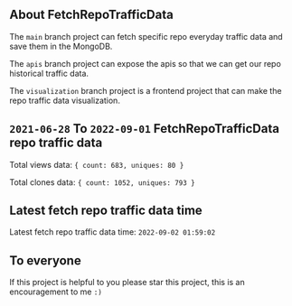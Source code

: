 ## About FetchRepoTrafficData

The `main` branch project can fetch specific repo everyday traffic data and save them in the MongoDB.

The `apis` branch project can expose the apis so that we can get our repo historical traffic data.

The `visualization` branch project is a frontend project that can make the repo traffic data visualization.

## `2021-06-28` To `2022-09-01` FetchRepoTrafficData repo traffic data

Total views data: `{ count: 683, uniques: 80 }`

Total clones data: `{ count: 1052, uniques: 793 }`

## Latest fetch repo traffic data time

Latest fetch repo traffic data time: `2022-09-02 01:59:02`

## To everyone

If this project is helpful to you please star this project, this is an encouragement to me `:)`




